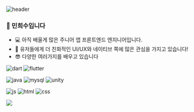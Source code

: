 ![header](https://capsule-render.vercel.app/api?type=wave&color=auto&height=300&section=header&text="반갑습니다!"&fontSize=40)

### 👋 민희수입니다

- 💻 아직 배울게 많은 주니어 앱 프론트엔드 엔지니어입니다.
- 🎨 유저들에게 더 친화적인 UI/UX와 네이티브 쪽에 많은 관심을 가지고 있습니다!
- 😎 다양한 여러가지를 배우고 있습니다

![dart](https://img.shields.io/badge/Dart-0175C2?style=for-the-badge&logo=dart&logoColor=white) ![flutter](https://img.shields.io/badge/Flutter-02569B?style=for-the-badge&logo=flutter&logoColor=white)

![java](https://img.shields.io/badge/Java-ED8B00?style=for-the-badge&logo=openjdk&logoColor=white) ![mysql](https://img.shields.io/badge/MySQL-00000F?style=for-the-badge&logo=mysql&logoColor=white) ![unity](https://img.shields.io/badge/Unity-100000?style=for-the-badge&logo=unity&logoColor=white)

![js](https://img.shields.io/badge/JavaScript-F7DF1E?style=for-the-badge&logo=JavaScript&logoColor=white) ![html](https://img.shields.io/badge/HTML-239120?style=for-the-badge&logo=html5&logoColor=white) ![css](https://img.shields.io/badge/CSS-239120?&style=for-the-badge&logo=css3&logoColor=white)


<img src="https://capsule-render.vercel.app/api?type=모양&color=색상코드&height=높이&section=footer&text=텍스트&fontSize=14" />

<!--
**sunelll/sunelll** is a ✨ _special_ ✨ repository because its `README.md` (this file) appears on your GitHub profile.

Here are some ideas to get you started:

- 🔭 I’m currently working on ...
- 🌱 I’m currently learning ...
- 👯 I’m looking to collaborate on ...
- 🤔 I’m looking for help with ...
- 💬 Ask me about ...
- 📫 How to reach me: ...
- 😄 Pronouns: ...
- ⚡ Fun fact: ...
-->
